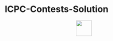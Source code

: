 # ICPC-Contests-Solution
<p align="center">
  <img src="http://acmgnyr.org/icpclogo_big.png" height="50"/>
</p>
